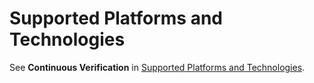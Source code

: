 # Supported Platforms and Technologies

See **Continuous Verification** in [Supported Platforms and Technologies](../../../getting-started/supported-platforms-and-technologies.md).
